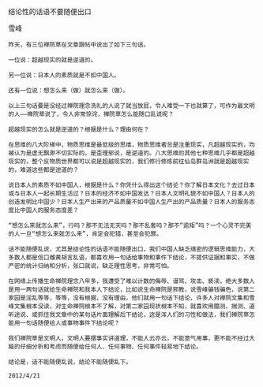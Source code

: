 结论性的话语不要随便出口

雪峰


    昨天，有三位禅院草在文章跟帖中说出了如下三句话。

    一位说：超越现实的就是逆道的。

    另一位说：日本人的素质就是不如中国人。

    还有一位说：想怎么来（做）就怎么来（做）。

    以上三句话要是没经过禅院理念洗礼的人说了就当放屁，令人难受一下也就算了，可作为最文明的人——禅院草说了，令人非常惊诧，禅院草怎么能随口乱说呢？

    超越现实的怎么就是逆道的？根据是什么？理由何在？

    在思维的八大阶梯中，物质思维是最低级的思维，物质思维者总是注重现实，凡超越现实的，均被认为是虚无飘渺不切实际的，是歪理邪说，是逆道的。八大思维的其他七种思维几乎都是超越现实的，整个反物质世界都可以说是超越现实的，我们修行修炼前往仙岛群岛洲就是超越现实的，难道这些都是逆道的？

    说日本人的素质不如中国人，根据是什么？你凭什么得出这个结论？你了解日本文化？去过日本或与日本人一起长期生活过？日本的经济不如中国发达？日本人文明礼貌不如中国人？日本人的创造发明比中国少？日本人生产出来的产品质量不如中国人生产出的产品质量？日本人的服务态度比中国人的服务态度差？

    “想怎么来就怎么来”，行吗？那不无法无天吗？那不乱套吗？那不“逾矩”吗？一个心灵不完美的人一旦“想怎么来就怎么来”，肯定会犯错，甚至会犯罪。

    话不能随便乱说，尤其是结论性的话语不能随便出口，我们中国人缺乏缜密的逻辑思维能力，大多数人都是信口雌黄胡言乱语，都喜欢用一句话给事物和事件下结论，不提供证据和事实，不做严密的统计归纳和分析，张口就说，缺乏理性思考，非常可怕。

    在网络上传播生命禅院理念八年多，我遭受了难以计数的侮辱、谩骂、攻击、亵渎，绝大多数人是用一两句话就给生命禅院和我本人下结论，比如说生命禅院是邪教，说雪峰骗钱骗色，说第二家园是淫乱等等，等等，没有根据，没有理由，他们就用一句话下结论，许多人对禅院文集和雪峰文集根本没读，对生命禅院根本不了解，对第二家园现状根本不知，就喜欢用臆测、揣测、道听途说、或抓住我文章中的某句话片面理解后下结论，这是浑人们的习性和做法，我们禅院草怎能用一句话随便给人或事物事件下结论呢？

    我们禅院草是文明人，文明人要摆事实讲道理，不能人云亦云，不能意气用事，更不能不经过大脑的仔细分析和考虑而随便给任何人、任何事物、任何事件轻易地下结论。

    结论是，话不能随便乱说，结论不能随便乱下。

    2012/4/21



